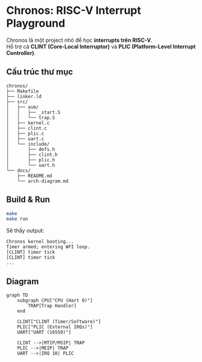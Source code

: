 # Chronos: RISC-V Interrupt Playground

Chronos là một project nhỏ để học **interrupts trên RISC-V**.  
Hỗ trợ cả **CLINT (Core-Local Interruptor)** và **PLIC (Platform-Level Interrupt Controller)**.

## Cấu trúc thư mục

```
chronos/
├── Makefile
├── linker.ld
├── src/
│   ├── asm/
│   │   ├── _start.S
│   │   └── trap.S
│   ├── kernel.c
│   ├── clint.c
│   ├── plic.c
│   ├── uart.c
│   └── include/
│       ├── defs.h
│       ├── clint.h
│       ├── plic.h
│       └── uart.h
└── docs/
    ├── README.md
    └── arch-diagram.md
```

## Build & Run

```bash
make
make run
```

Sẽ thấy output:

```
Chronos kernel booting...
Timer armed; entering WFI loop.
[CLINT] timer tick
[CLINT] timer tick
...
```

## Diagram

```mermaid
graph TD
    subgraph CPU["CPU (Hart 0)"]
        TRAP[Trap Handler]
    end

    CLINT["CLINT (Timer/Software)"]
    PLIC["PLIC (External IRQs)"]
    UART["UART (16550)"]

    CLINT -->|MTIP/MSIP| TRAP
    PLIC -->|MEIP| TRAP
    UART -->|IRQ 10| PLIC
```
